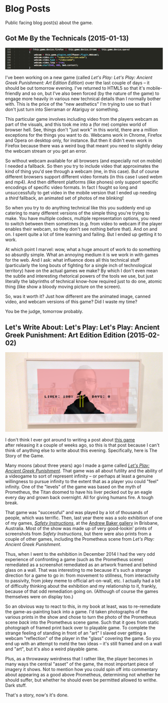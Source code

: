 # Blog Posts

Public facing blog post(s) about the game.

## Got Me By the Technicals (2015-01-13)

![](images/the-technicals.png)

I've been working on a new game (called _Let's Play: Let's Play: Ancient Greek Punishment: Art Edition Edition_) over the last couple of days &#8211; it should be out tomorrow evening. I've returned to HTML5 so that it's mobile-friendly and so on, but I've also been forced (by the nature of the game) to engage more heavily in various new technical details than I normally bother with. This is the price of the "new aesthetics" I'm trying to use so that I don't just turn into Sierraman or Atariguy or something.

This particular game involves including video from the players webcam as part of the visuals, and this took me into a (for me) complex world of browser hell. See, things don't "just work" in this world, there are a million exceptions for the things you want to do. Webcams work in Chrome, Firefox and Opera on desktop only, for instance. But then it didn't even work in Firefox because there was a weird bug that meant you need to slightly delay the webcam stream or you get an error.

So without webcam available for all browsers (and especially not on mobile) I needed a fallback. So then you try to include video that approximates the kind of thing you'd see through a webcam (me, in this case). But of course different browsers support different video formats (in this case I used webm and mp4). And then different platforms (like phones) only support specific encodings of specific video formats. In fact I fought so long and unsuccessfully to get video in the mobile version that I ended up needing a _third_ fallback, an animated set of photos of me blinking!

So when you try to do anything technical like this you suddenly end up catering to many different versions of the simple thing you're trying to make. You have multiple codecs, multiple representation options, you need to switch between them sometimes (e.g. from video to webcam if the player enables their webcam, so they don't see nothing before that). And on and on. I spent quite a lot of time learning and failing. But I ended up getting it to work.

At which point I marvel: wow, what a huge amount of work to do something so absurdly simple. What an annoying medium it is we work in with games for the web. And I ask: what influence does all this technical stuff (particularly the long bouts of fighting for a single inch of technological territory) have on the actual games we make? By which I don't even mean the subtle and interesting rhetorical powers of the tools we use, but just literally the labyrinths of technical know-how required just to do one, atomic thing (like show a bloody moving picture on the screen).

So, was it worth it? Just how different are the animated image, canned video, and webcam versions of this game? Did I waste my time?

You be the judge, tomorrow probably.

## Let's Write About: Let's Play: Let's Play: Ancient Greek Punishment: Art Edition Edition (2015-02-02)

![](images/art-edition-edition.png)

I don't think I ever got around to writing a post about [this game](http://www.pippinbarr.com/games/lets-play-lets-play-ancient-greek-punishment-art-edition-edition/) after releasing it a couple of weeks ago, so this is that post because I can't think of anything else to write about this evening. Specifically, here is The Story of the Game.

Many moons (about three years) ago I made a game called [_Let's Play: Ancient Greek Punishment_](http://www.pippinbarr.com/games/lets-play-ancient-greek-punishment/). That game was all about futility and the ability of a videogame to sort of represent infinity – or perhaps at least a genuine willingness to pursue infinity to the extent that as a player you could "feel" infinity. One of the "levels" of the game was based on the myth of Prometheus, the Titan doomed to have his liver pecked out by an eagle every day and grown back overnight. All for giving humans fire. A tough break.

That game was "successful" and was played by a lot of thousands of people, which was terrific. Then, last year there was a solo exhibition of one of my games, [_Safety Instructions_](http://www.pippinbarr.com/games/safety-instructions/), at the [Andrew Baker gallery](http://www.andrew-baker.com/) in Brisbane, Australia. Most of the show was made up of very good-lookin' prints of screenshots from _Safety Instructions_, but there were also prints from a couple of other games, including the Prometheus scene from _Let's Play: Ancient Greek Punishment_.

Thus, when I went to the exhibition in December 2014 I had the very odd experience of confronting a game (such as the Prometheus scene) remediated as a screenshot remediated as an artwork framed and behind glass on a wall. That was interesting to me because it's such a strange direction for a game to go in: from movement to stillness, from interactivity to passivity, from jokey meme to official art-on-wall, etc. I actually had a bit of difficulty thinking about the exhibition and my relationship to it, frankly, because of that odd remediation going on. (Although of course the games themselves were on display too.)

So an obvious way to react to this, in my book at least, was to re-remediate the game-as-painting back into a game. I'd taken photographs of the various prints in the show and chose to turn the photo of the Prometheus scene _back_ into the Prometheus scene game. Such that it goes from static photograph of framed print back over to playable game. To complete the strange feeling of standing in front of an "art" I slaved over getting a webcam "reflection" of the player in the "glass" covering the game. So you end up with an attempt to meld the two ideas – it's still framed and on a wall and "art", but it's also a weird playable game.

Plus, as a throwaway weirdness that I rather like, the player becomes in many ways the central "asset" of the game, the most important piece of imagery it shows. Not to mention how you could spin off into commentary about appearing as a good above Prometheus, determining not whether he should suffer, but whether he should even be permitted allowed to writhe. Dark stuff.

That's a story, now's it's done.
